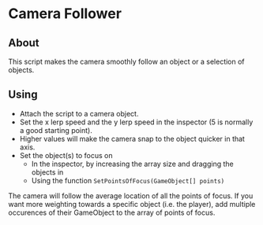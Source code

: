 # Camera Follower

## About

This script makes the camera smoothly follow an object or a selection of objects.  

## Using

 - Attach the script to a camera object.  
 - Set the x lerp speed and the y lerp speed in the inspector (5 is normally a good starting point).  
 - Higher values will make the camera snap to the object quicker in that axis.  
 - Set the object(s) to focus on
   - In the inspector, by increasing the array size and dragging the objects in
   - Using the function ```SetPointsOfFocus(GameObject[] points)```

The camera will follow the average location of all the points of focus. If you want more weighting towards a specific object (i.e. the player), add multiple occurences of their GameObject to the array of points of focus.

